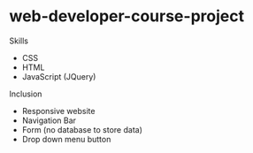 # web-developer-course-project

Skills
- CSS
- HTML
- JavaScript (JQuery)

Inclusion
- Responsive website
- Navigation Bar
- Form (no database to store data)
- Drop down menu button
